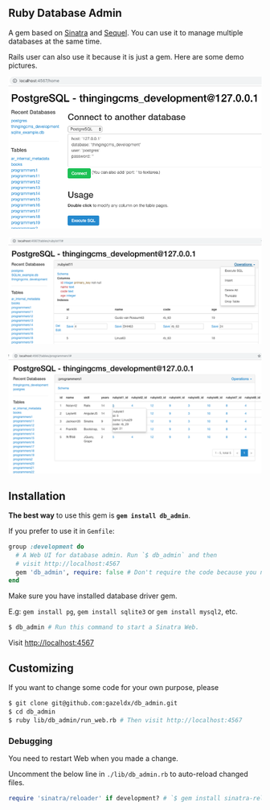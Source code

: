## Ruby Database Admin
A gem based on [Sinatra](https://github.com/sinatra/sinatra) and [Sequel](https://github.com/jeremyevans/sequel).
You can use it to manage multiple databases at the same time.

Rails user can also use it because it is just a gem. Here are some demo pictures.

![Demo home](./lib/public/demo_home.png)

![Demo operations](./lib/public/demo_operations.png)

![Demo hover](./lib/public/demo_hover.png)

## Installation
**The best way** to use this gem is **`gem install db_admin`**.

If you prefer to use it in `Gemfile`:
~~~ruby
group :development do
  # A Web UI for database admin. Run `$ db_admin` and then
  # visit http://localhost:4567
  gem 'db_admin', require: false # Don't require the code because you needn't it.
end
~~~

Make sure you have installed database driver gem.

E.g: `gem install pg`, `gem install sqlite3` or `gem install mysql2`, etc.

~~~bash
$ db_admin # Run this command to start a Sinatra Web.
~~~
Visit [http://localhost:4567](http://localhost:4567/)

## Customizing
If you want to change some code for your own purpose, please
~~~bash
$ git clone git@github.com:gazeldx/db_admin.git
$ cd db_admin
$ ruby lib/db_admin/run_web.rb # Then visit http://localhost:4567 
~~~

### Debugging
You need to restart Web when you made a change. 

Uncomment the below line in `./lib/db_admin.rb` to auto-reload changed files.
~~~ruby
require 'sinatra/reloader' if development? # `$ gem install sinatra-reloader` first. 
~~~
